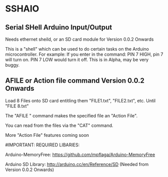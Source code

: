 # SSHAIO
Serial SHell Arduino Input/Output
---------------------------------

Needs ethernet sheild, or an SD card module for Version 0.0.2 Onwards


This is a "shell" which can be used to do certain tasks on the Arduino microcontroller.
For example: If you enter in the command: PIN 7 HIGH, pin 7 will turn on. PIN 7 LOW would turn it off.
This is in Alpha, may be very buggy.

AFILE or Action file command Version 0.0.2 Onwards
--------------------------------------------------

  Load 8 Files onto SD card entitling them "FILE1.txt", "FILE2.txt", etc. Until "FILE 8.txt"

  The "AFILE <NUMBER HERE>" command makes the specified file an "Action File".

  You can read from the files via the "CAT" command.
  
  More "Action File" features coming soon

#IMPORTANT: REQUIRED LIBARIES:

  Arduino-MemoryFree: https://github.com/mpflaga/Arduino-MemoryFree
  
  Arduino SD Library: http://arduino.cc/en/Reference/SD (Needed from Version 0.0.2 Onwards)
